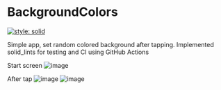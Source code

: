 # BackgroundColors
[![style: solid](https://img.shields.io/badge/style-solid-orange)](https://pub.dev/packages/solid_lints)

Simple app, set random colored background after tapping. Implemented solid_lints for testing and CI using GitHub Actions

Start screen
![image](https://user-images.githubusercontent.com/91286611/203498884-8e52b514-c135-42ef-bb67-460cbdfb5719.png)

After tap
![image](https://user-images.githubusercontent.com/91286611/203499060-cc5f4c7b-160e-46f5-a8fc-4d039db68688.png)
![image](https://user-images.githubusercontent.com/91286611/203499130-a36f801e-494e-449f-a31a-928c1a66461d.png)
